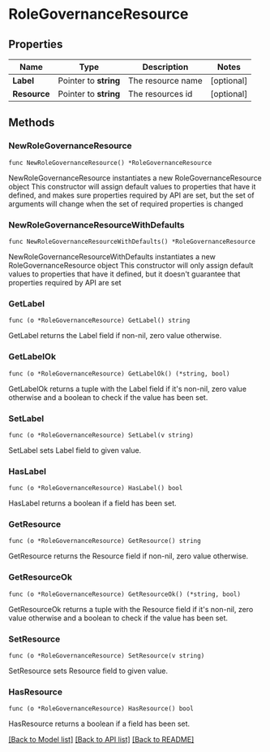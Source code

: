 # RoleGovernanceResource

## Properties

Name | Type | Description | Notes
------------ | ------------- | ------------- | -------------
**Label** | Pointer to **string** | The resource name | [optional] 
**Resource** | Pointer to **string** | The resources id | [optional] 

## Methods

### NewRoleGovernanceResource

`func NewRoleGovernanceResource() *RoleGovernanceResource`

NewRoleGovernanceResource instantiates a new RoleGovernanceResource object
This constructor will assign default values to properties that have it defined,
and makes sure properties required by API are set, but the set of arguments
will change when the set of required properties is changed

### NewRoleGovernanceResourceWithDefaults

`func NewRoleGovernanceResourceWithDefaults() *RoleGovernanceResource`

NewRoleGovernanceResourceWithDefaults instantiates a new RoleGovernanceResource object
This constructor will only assign default values to properties that have it defined,
but it doesn't guarantee that properties required by API are set

### GetLabel

`func (o *RoleGovernanceResource) GetLabel() string`

GetLabel returns the Label field if non-nil, zero value otherwise.

### GetLabelOk

`func (o *RoleGovernanceResource) GetLabelOk() (*string, bool)`

GetLabelOk returns a tuple with the Label field if it's non-nil, zero value otherwise
and a boolean to check if the value has been set.

### SetLabel

`func (o *RoleGovernanceResource) SetLabel(v string)`

SetLabel sets Label field to given value.

### HasLabel

`func (o *RoleGovernanceResource) HasLabel() bool`

HasLabel returns a boolean if a field has been set.

### GetResource

`func (o *RoleGovernanceResource) GetResource() string`

GetResource returns the Resource field if non-nil, zero value otherwise.

### GetResourceOk

`func (o *RoleGovernanceResource) GetResourceOk() (*string, bool)`

GetResourceOk returns a tuple with the Resource field if it's non-nil, zero value otherwise
and a boolean to check if the value has been set.

### SetResource

`func (o *RoleGovernanceResource) SetResource(v string)`

SetResource sets Resource field to given value.

### HasResource

`func (o *RoleGovernanceResource) HasResource() bool`

HasResource returns a boolean if a field has been set.


[[Back to Model list]](../README.md#documentation-for-models) [[Back to API list]](../README.md#documentation-for-api-endpoints) [[Back to README]](../README.md)


